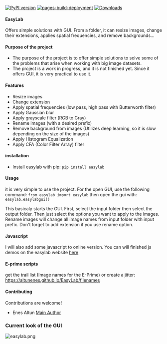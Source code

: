 [![PyPI version](https://badge.fury.io/py/easylab.svg)](https://badge.fury.io/py/easylab)
[![pages-build-deployment](https://github.com/altunenes/easylab/actions/workflows/pages/pages-build-deployment/badge.svg)](https://github.com/altunenes/easylab/actions/workflows/pages/pages-build-deployment)
[![Downloads](https://pepy.tech/badge/easylab)](https://pepy.tech/project/easylab)

#### EasyLab

Offers simple solutions with GUI. From a folder, it can resize images, change their extensions, applies spatial frequencies, and remove backgrounds...

#### Purpose of the project

+ The purpose of the project is to offer simple solutions to solve some of the problems that arise when working with big image datasets.
+ The project is a work in progress, and it is not finished yet. Since it offers GUI, it is very practical to use it.

#### Features

+ Resize images
+ Change extension
+ Apply spatial frequencies (low pass, high pass with Butterworth filter)
+ Apply Gaussian blur
+ Apply grayscale filter (RGB to Gray)
+ Rename images (with a desired prefix)
+ Remove background from images (Utilizes deep learning, so it is slow depending on the size of the images)
+ Apply Histogram Equalization
+ Apply CFA (Color Filter Array) filter

#### installation

+ Install easylab with pip:
  ```pip install easylab  ```

#### Usage

it is very simple to use the project.
For the open GUI, use the following command:
```from easylab import easylab```
then open the gui with:
```easylab.easylabgui()```

This basicaly starts the GUI. First, select the input folder then select the output folder. Then just select the options you want to apply to the images. Rename images will change all image names from input folder with input prefix. Don't forget to add extension if you use rename option.

#### Javascript

I will also add some javascript to online version. You can will finished js demos on the easylab website [here]( https://altunenes.github.io/easylab/)

#### E-prime scripts

get the trail list (Image names for the E-Prime) or create a jitter:
https://altunenes.github.io/EasyLab/filenames

#### Contributing

Contributions are welcome!

+ Enes Altun [Main Author](https://altunenes.github.io)

### Current look of the GUI

![easylab.png](./docs/images/easylab.PNG)